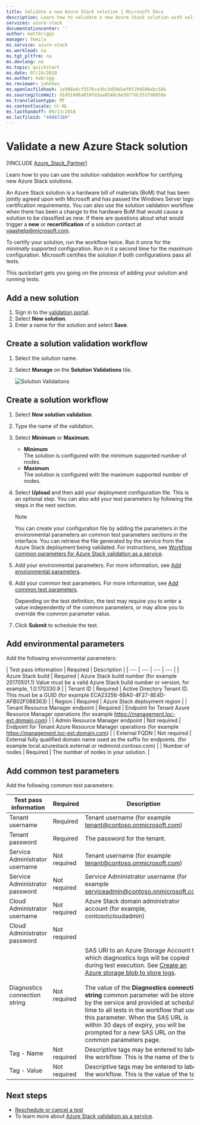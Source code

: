 ```yaml
---
title: Validate a new Azure Stack solution | Microsoft Docs
description: Learn how to validate a new Azure Stack solution with validation as a service.
services: azure-stack
documentationcenter: ''
author: mattbriggs
manager: femila
ms.service: azure-stack
ms.workload: na
ms.tgt_pltfrm: na
ms.devlang: na
ms.topic: quickstart
ms.date: 07/24/2018
ms.author: mabrigg
ms.reviewer: johnhas
ms.openlocfilehash: 1e908a8cf5576ce3bc3d58d1ef6f29d596ebc58b
ms.sourcegitcommit: d1451406a010fd3aa854dc8e5b77dc5537d8050e
ms.translationtype: MT
ms.contentlocale: nl-NL
ms.lasthandoff: 09/13/2018
ms.locfileid: "44867289"
---
```

# <a name="validate-a-new-azure-stack-solution"></a>Validate a new Azure Stack solution

[!INCLUDE [Azure_Stack_Partner](./includes/azure-stack-partner-appliesto.md)]

Learn how to you can use the solution validation workflow for certifying new Azure Stack solutions.

An Azure Stack solution is a hardware bill of materials (BoM) that has been jointly agreed upon with Microsoft and has passed the Windows Server logo certification requirements. You can also use the solution validation workflow when there has been a change to the hardware BoM that would cause a solution to be classified as *new*. If there are questions about what would trigger a **new** or **recertification** of a solution contact at [vaashelp@microsoft.com](mailto:vaashelp@microsoft.com).

To certify your solution, run the workflow twice. Run it once for the *minimally* supported configuration. Run in it a second time for the *maximum* configuration. Microsoft certifies the solution if both configurations pass all tests.

This quickstart gets you going on the process of adding your solution and running tests.

## <a name="add-a-new-solution"></a>Add a new solution

1. Sign in to the [validation portal](https://azurestackvalidation.com).
2. Select **New solution**.
3. Enter a name for the solution and select **Save**.

## <a name="create-a-solution-validation-workflow"></a>Create a solution validation workflow

1. Select the solution name.
2. Select **Manage** on the **Solution Validations** tile.

    ![Solution Validations](media/image2.png)

## <a name="create-a-solution-workflow"></a>Create a solution workflow

1. Select **New solution validation**.
2. Type the name of the validation.
3. Select **Minimum** or **Maximum**.  
    - **Minimum**  
    The solution is configured with the minimum supported number of nodes.  
    - **Maximum**  
    The solution is configured with the maximum supported number of nodes.
4. Select **Upload** and then add your deployment configuration file. This is an optional step. You can also add your test parameters by following the steps in the next section.

    > [!note]  
    > You can create your configuration file by adding the parameters in the environmental parameters an common test parameters sections in the interface. You can retrieve the file generated by the service from the Azure Stack deployment being validated. For instructions, see [Workflow common parameters for Azure Stack validation as a service](azure-stack-vaas-parameters.md).

5. Add your environmental parameters. For more information, see [Add environmental parameters](#add-environmental-parameters).
6. Add your common test parameters. For more information, see [Add common test parameters](#add-common-test-parameters).

    Depending on the test definition, the test may require you to enter a value independently of the common parameters, or may allow you to override the common parameter value.

7. Click **Submit** to schedule the test.

## <a name="add-environmental-parameters"></a>Add environmental parameters

Add the following environmental parameters:

| Test pass information | Required | Description |
| --- | --- | --- | --- |
| Azure Stack build | Required | Azure Stack build number (for example 20170501.1) Value must be a valid Azure Stack build number or version, for example, 1.0.170330.9 |
| Tenant ID | Required | Active Directory Tenant ID. This must be a GUID (for example ECA23256-6BA0-4F27-8E4D-AFB02F088363) |
| Region | Required | Azure Stack deployment region |
| Tenant Resource Manager endpoint | Required | Endpoint for Tenant Azure Resource Manager operations (for example https://management.loc-ext.domain.com) |
| Admin Resource Manager endpoint | Not required | Endpoint for Tenant Azure Resource Manager operations (for example https://management.loc-ext.domain.com) |
| External FQDN | Not required | External fully qualified domain name used as the suffix for endpoints. (for example local.azurestack.external or redmond.contoso.com) |
| Number of nodes | Required | The number of nodes in your solution. |

## <a name="add-common-test-parameters"></a>Add common test parameters

Add the following common test parameters:

| Test pass information | Required | Description |
| --- | --- | --- |
| Tenant username | Required | Tenant username (for example tenant@contoso.onmicrosoft.com) |
| Tenant password | Required | The password for the tenant. |
| Service Administrator username | Not required | Tenant username (for example tenant@contoso.onmicrosoft.com) |
| Service Administrator password | Not required | Service Administrator username (for example serviceadmin@contoso.onmicrosoft.com) |
| Cloud Administrator username | Not required | Azure Stack domain administrator account (for example, contoso\cloudadmin) |
| Cloud Administrator password | Not required | |
|  Diagnostics connection string | Not required | SAS URI to an Azure Storage Account to which diagnostics logs will be copied during test execution. See [Create an Azure storage blob to store logs](azure-stack-vaas-set-up-account.md#create-an-azure-storage-blob-to-store-logs). <br><br>The value of the **Diagnostics connection string** common parameter will be stored by the service and provided at schedule time to all tests in the workflow that use this parameter. When the SAS URL is within 30 days of expiry, you will be prompted for a new SAS URL on the common parameters page. |
| Tag - Name | Not required |  Descriptive tags may be entered to label the workflow. This is the name of the tag. |
| Tag - Value | Not required | Descriptive tags may be entered to label the workflow. This is the value of the tag. |

## <a name="next-steps"></a>Next steps

- [Reschedule or cancel a test](azure-stack-vaas-monitor-test.md#reschedule-a-test)
- To learn more about [Azure Stack validation as a service](https://docs.microsoft.com/azure/azure-stack/partner).